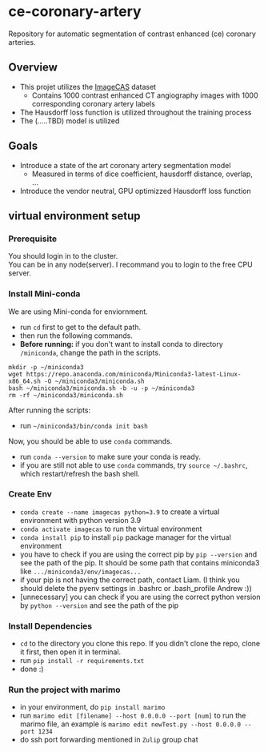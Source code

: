 # ce-coronary-artery
Repository for automatic segmentation of contrast enhanced (ce) coronary arteries.

## Overview
- This projet utilizes the [ImageCAS](https://doi.org/10.1016/j.compmedimag.2023.102287) dataset 
  - Contains 1000 contrast enhanced CT angiography images with 1000 corresponding coronary artery labels
- The Hausdorff loss function is utilized throughout the training process
- The (.....TBD) model is utilized

## Goals
- Introduce a state of the art coronary artery segmentation model
  - Measured in terms of dice coefficient, hausdorff distance, overlap, ...
- Introduce the vendor neutral, GPU optimizzed Hausdorff loss function

## virtual environment setup
### Prerequisite
You should login in to the cluster. \
You can be in any node(server). I recommand you to login to the free CPU server.

### Install Mini-conda
We are using Mini-conda for enviornment.
- run `cd` first to get to the default path.
- then run the following commands.
- **Before running:** if you don't want to install conda to directory `/miniconda`, change the path in the scripts.
```
mkdir -p ~/miniconda3
wget https://repo.anaconda.com/miniconda/Miniconda3-latest-Linux-x86_64.sh -O ~/miniconda3/miniconda.sh
bash ~/miniconda3/miniconda.sh -b -u -p ~/miniconda3
rm -rf ~/miniconda3/miniconda.sh
```

After running the scripts:
- run `~/miniconda3/bin/conda init bash` 
  

Now, you should be able to use `conda` commands.
- run `conda --version` to make sure your conda is ready.
- if you are still not able to use `conda` commands, try `source ~/.bashrc`, which restart/refresh the bash shell.

### Create Env
- `conda create --name imagecas python=3.9` to create a virtual environment with python version 3.9
- `conda activate imagecas` to run the virtual environment
- `conda install pip` to install `pip` package manager for the virtual environment
- you have to check if you are using the correct pip by `pip --version` and see the path of the pip. It should be some path that contains miniconda3 like `.../miniconda3/env/imagecas...`
- if your pip is not having the correct path, contact Liam. (I think you should delete the pyenv settings in .bashrc or .bash_profile Andrew :))
- [unnecessary] you can check if you are using the correct python version by `python --version` and see the path of the pip

### Install Dependencies
- `cd` to the directory you clone this repo. If you didn't clone the repo, clone it first, then open it in terminal.
- run `pip install -r requirements.txt`
- done :)

### Run the project with marimo
- in your environment, do `pip install marimo`
- run `marimo edit [filename] --host 0.0.0.0 --port [num]` to run the marimo file, an example is `marimo edit newTest.py --host 0.0.0.0 --port 1234`
- do ssh port forwarding mentioned in `Zulip` group chat

